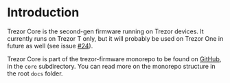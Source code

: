 # Introduction

Trezor Core is the second-gen firmware running on Trezor devices. It currently runs on Trezor T only, but it will probably be used on Trezor One in future as well (see issue [#24](https://github.com/trezor/trezor-firmware/issues/24)).

Trezor Core is part of the trezor-firmware monorepo to be found on [GitHub](https://github.com/trezor/trezor-firmware), in the `core` subdirectory. You can read more on the monorepo structure in the root `docs` folder.
